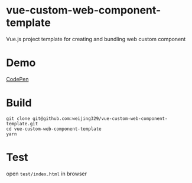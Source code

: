 # vue-custom-web-component-template
Vue.js project template for creating and bundling web custom component

# Demo
[CodePen](https://codepen.io/weijing329/pen/mjwwvv)

# Build
```
git clone git@github.com:weijing329/vue-custom-web-component-template.git
cd vue-custom-web-component-template
yarn
```

# Test
open `test/index.html` in browser
